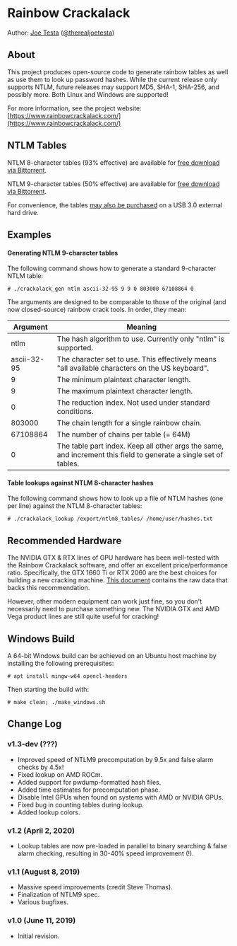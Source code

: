 # Rainbow Crackalack

Author: [Joe Testa](https://www.positronsecurity.com/company/) ([@therealjoetesta](https://twitter.com/therealjoetesta))

## About

This project produces open-source code to generate rainbow tables as well as use them to look up password hashes.  While the current release only supports NTLM, future releases may support MD5, SHA-1, SHA-256, and possibly more.  Both Linux and Windows are supported!

For more information, see the project website: [https://www.rainbowcrackalack.com/](https://www.rainbowcrackalack.com/)

## NTLM Tables

NTLM 8-character tables (93% effective) are available for [free download via Bittorrent](https://www.rainbowcrackalack.com/rainbow_crackalack_ntlm_8.torrent).

NTLM 9-character tables (50% effective) are available for [free download via Bittorrent](https://www.rainbowcrackalack.com/rainbow_crackalack_ntlm_9.torrent).

For convenience, the tables [may also be purchased](https://www.rainbowcrackalack.com/#download) on a USB 3.0 external hard drive.

## Examples

#### Generating NTLM 9-character tables

The following command shows how to generate a standard 9-character NTLM table:

    # ./crackalack_gen ntlm ascii-32-95 9 9 0 803000 67108864 0

The arguments are designed to be comparable to those of the original (and now closed-source) rainbow crack tools.  In order, they mean:

|Argument    |Meaning   |
|------------|----------|
|ntlm        |The hash algorithm to use.  Currently only "ntlm" is supported.|
|ascii-32-95 |The character set to use.  This effectively means "all available characters on the US keyboard".|
|9           |The minimum plaintext character length.|
|9           |The maximum plaintext character length.|
|0           |The reduction index.  Not used under standard conditions.|
|803000      |The chain length for a single rainbow chain.|
|67108864    |The number of chains per table (= 64M)|
|0 |The table part index.  Keep all other args the same, and increment this field to generate a single set of tables.|

#### Table lookups against NTLM 8-character hashes

The following command shows how to look up a file of NTLM hashes (one per line) against the NTLM 8-character tables:

    # ./crackalack_lookup /export/ntlm8_tables/ /home/user/hashes.txt

## Recommended Hardware

The NVIDIA GTX & RTX lines of GPU hardware has been well-tested with the Rainbow Crackalack software, and offer an excellent price/performance ratio.  Specifically, the GTX 1660 Ti or RTX 2060 are the best choices for building a new cracking machine.  [This document](https://docs.google.com/spreadsheets/d/1jigNGvt9SUur_SNH7QDEACapJbrdL_wKYtprM23IDpM/edit?usp=sharing) contains the raw data that backs this recommendation.

However, other modern equipment can work just fine, so you don't necessarily need to purchase something new.  The NVIDIA GTX and AMD Vega product lines are still quite useful for cracking!

## Windows Build

A 64-bit Windows build can be achieved on an Ubuntu host machine by installing the following prerequisites:

    # apt install mingw-w64 opencl-headers

Then starting the build with:

    # make clean; ./make_windows.sh

## Change Log
### v1.3-dev (???)
 - Improved speed of NTLM9 precomputation by 9.5x and false alarm checks by 4.5x!
 - Fixed lookup on AMD ROCm.
 - Added support for pwdump-formatted hash files.
 - Added time estimates for precomputation phase.
 - Disable Intel GPUs when found on systems with AMD or NVIDIA GPUs.
 - Fixed bug in counting tables during lookup.
 - Added lookup colors.

### v1.2 (April 2, 2020)
 - Lookup tables are now pre-loaded in parallel to binary searching & false alarm checking, resulting in 30-40% speed improvement (!).

### v1.1 (August 8, 2019)
 - Massive speed improvements (credit Steve Thomas).
 - Finalization of NTLM9 spec.
 - Various bugfixes.

### v1.0 (June 11, 2019)
 - Initial revision.
